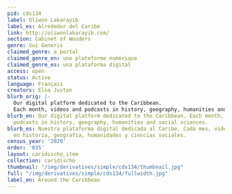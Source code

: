 ```yaml
---
pid: cds134
label: Oliwon Lakarayib
label_es: Alrededor del Caribe
link: http://oliwonlakarayib.com/
section: Cabinet of Wonders
genre: Sui Generis
claimed_genre: a portal
claimed_genre_en: une plateforme numérique
claimed_genre_es: una plataforma digital
access: open
status: Active
language: Français
creators: Elsa Juston
blurb_orig: |-
  Our digital platform dedicated to the Caribbean.
  Each month, videos and podcasts in history, geography, humanities and social sciences.
blurb_en: Our digital platform dedicated to the Caribbean. Each month, videos and
  podcasts in history, geography, humanities and social sciences.
blurb_es: Nuestra plataforma digital dedicada al Caribe. Cada mes, videos y podcasts
  en historia, geografía, humanidades y ciencias sociales.
census_year: '2020'
order: '035'
layout: caridischo_item
collection: caridischo
thumbnail: "/img/derivatives/simple/cds134/thumbnail.jpg"
full: "/img/derivatives/simple/cds134/fullwidth.jpg"
label_en: Around the Caribbean
---
```

